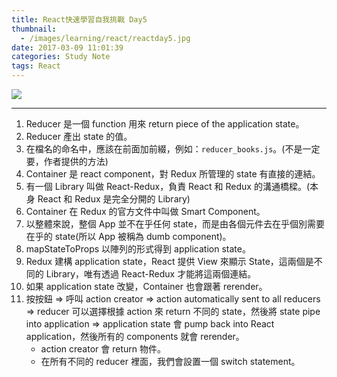 ```yaml
---
title: React快速學習自我挑戰 Day5
thumbnail:
  - /images/learning/react/reactday5.jpg
date: 2017-03-09 11:01:39
categories: Study Note
tags: React
---
```

<img src="/images/learning/react/reactday5.jpg">

***
1. Reducer 是一個 function 用來 return piece of the application state。
2. Reducer 產出 state 的值。
3. 在檔名的命名中，應該在前面加前綴，例如：`reducer_books.js`。(不是一定要，作者提供的方法)
4. Container 是 react component，對 Redux 所管理的 state 有直接的連結。
5. 有一個 Library 叫做 React-Redux，負責 React 和 Redux 的溝通橋樑。(本身 React 和 Redux 是完全分開的 Library)
6. Container 在 Redux 的官方文件中叫做 Smart Component。
7. 以整體來說，整個 App 並不在乎任何 state，而是由各個元件去在乎個別需要在乎的 state(所以 App 被稱為 dumb component)。
8. mapStateToProps 以陣列的形式得到 application state。
9. Redux 建構 application state，React 提供 View 來顯示 State，這兩個是不同的 Library，唯有透過 React-Redux 才能將這兩個連結。
10. 如果 application state 改變，Container 也會跟著 rerender。
11. 按按鈕 => 呼叫 action creator => action automatically sent to all reducers => reducer 可以選擇根據 action 來 return 不同的 state，然後將 state pipe into application => application state 會 pump back into React application，然後所有的 components 就會 rerender。
    - action creator 會 return 物件。
    - 在所有不同的 reducer 裡面，我們會設置一個 switch statement。
